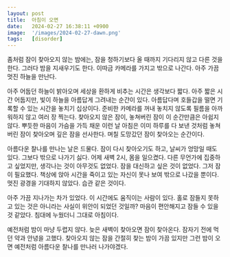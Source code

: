 ```yaml
---
layout: post
title:  아침이 오면
date:   2024-02-27 16:38:11 +0900
image:  '/images/2024-02-27-dawn.png'
tags:   [disorder]
---
```

좀처럼 잠이 찾아오지 않는 밤에는, 잠을 청하기보다 올 때까지 기다리지 않고 다른 것을 한다. 그러다 밤을 지새우기도 한다. 이따금 카메라를 가지고 밖으로 나간다. 아주 가끔 멋진 하늘을 만난다.

아주 어둡던 하늘이 밝아오며 세상을 환하게 비추는 시간은 생각보다 짧다. 아주 짧은 시간 어둡지만, 빛이 하늘을 아름답게 그려내는 순간이 있다. 아름답다며 호들갑을 떨면 기록할 수 있는 시간을 놓치기 십상이다. 준비한 카메라를 꺼내 놓치지 않도록 필름을 아까워하지 않고 여러 장 찍는다. 찾아오지 않은 잠이, 놓쳐버린 잠이 이 순간만큼은 아쉽지 않다. 뿌듯한 마음이 가슴을 가득 채운 이런 날 아침은 이미 하루를 다 보낸 것처럼 놓쳐버린 잠이 찾아오며 깊은 잠을 선사한다. 며칠 도망갔던 잠이 찾아오는 순간이다.

아름다운 찰나를 만나는 날은 드물다. 잠이 다시 찾아오기도 하고, 날씨가 엉망일 때도 있다. 그보다 밖으로 나가기 싫다. 어제 새벽 2시, 몸을 일으켰다. 다른 무언가에 집중하고 싶었지만, 생각나는 것이 아무것도 없었다. 잠을 대신하고 싶은 것이 없었다. 그저 잠이 필요했다. 책상에 앉아 시간을 죽이고 있는 자신이 못나 보여 밖으로 나갔을 뿐이다. 멋진 광경을 기대하지 않았다. 습관 같은 것이다. 

아주 가끔 지나가는 차가 있었다. 이 시간에도 움직이는 사람이 있다. 홀로 잠들지 못하고 있는 것은 아니라는 사실이 위안이 되었던 것일까? 마음이 편안해지고 잠들 수 있을 것 같았다. 침대에 누웠더니 그대로 아침이다.

예전처럼 밤이 마냥 두렵지 않다. 늦은 새벽이 찾아오면 잠이 찾아온다. 잠자기 전에 먹던 약과 안녕을 고했다. 찾아오지 않는 잠을 간절히 찾는 밤이 가끔 있지만 그런 밤이 오면 예전처럼 아름다운 찰나를 만나러 나가야겠다.
